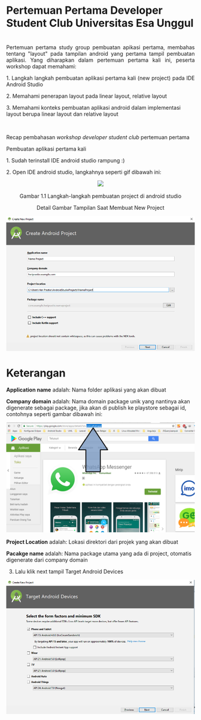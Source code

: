 # Pertemuan Pertama Developer Student Club Universitas Esa Unggul <h1>



<p align="justify"> Pertemuan pertama study group pembuatan apikasi pertama, membahas tentang "layout" pada tampilan android yang pertama tampil pembuatan aplikasi. Yang diharapkan dalam pertemuan pertama kali ini, peserta workshop dapat memahami:</p>

<p align="justify">
1. Langkah langkah pembuatan aplikasi pertama kali (new project) pada IDE Android Studio</p>
2. Memahami penerapan layout pada linear layout, relative layout</p>
3. Memahami konteks pembuatan aplikasi android dalam implementasi layout berupa linear layout dan relative layout</p><br/>

Recap pembahasan *workshop developer student club* pertemuan pertama

Pembuatan aplikasi pertama kali
<p align="justify">
1. Sudah terinstall IDE android studio rampung :)</p>
2. Open IDE android studio, langkahnya seperti gif dibawah ini:

<p align="center"> <img src ="../assets-doc/Step-New-Project.gif"</p>

<p align="center"> Gambar 1.1 Langkah-langkah pembuatan project di android studio </p>

<center> Detail Gambar Tampilan Saat Membuat New Project </center>
<p align="center">
<img src="../assets-doc/New-Project.png">
</p>

<h1>Keterangan</h1>

**Application name** adalah:
Nama folder aplikasi yang akan dibuat</p>
**Company domain** adalah:
Nama domain package unik yang nantinya akan digenerate sebagai package, jika akan di publish ke playstore sebagai id, contohnya seperti gambar dibawah ini:

<p align="center">
<img src="../assets-doc/Company-Domain.PNG">
</p>

**Project Location** adalah:
Lokasi direktori dari projek yang akan dibuat

**Pacakge  name** adalah:
Nama package utama yang ada di project, otomatis digenerate dari company domain<br/>

3. Lalu klik next tampil Target Android Devices
<p align="center">
<img src="../assets-doc/Android-Devices.PNG">
</p>